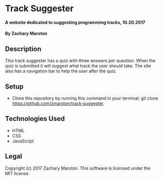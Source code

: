 # Track Suggester

#### A website dedicated to suggesting programming tracks, 10.20.2017

#### By **Zachary Marston**

## Description
This track suggester has a quiz with three answers per question. When the quiz is submitted it will suggest what track the user should take. The site also has a navigation bar to help the user after the quiz.

## Setup
* Clone this repository by running this command in your terminal: git clone https://github.com/zmarston/track-suggester.

## Technologies Used
* HTML
* CSS
* JavaScript

## Legal
Copyright (c) 2017 Zachary Marston.
This software is licensed under the MIT license.
